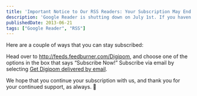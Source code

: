 ```yaml
---
title: 'Important Notice to Our RSS Readers: Your Subscription May End'
description: 'Google Reader is shutting down on July 1st. If you haven’t yet migrated to another reader, then you won’t be able to receive new updates from our site after that date.'
publishedDate: 2013-06-21
tags: ["Google Reader", "RSS"]
---
```


Here are a couple of ways that you can stay subscribed:

Head over to http://feeds.feedburner.com/Digipom, and choose one of the options in the box that says “Subscribe Now!”
Subscribe via email by selecting [Get Digipom delivered by email](http://feedburner.google.com/fb/a/mailverify?uri=Digipom).

We hope that you continue your subscription with us, and thank you for your continued support, as always. 🙂